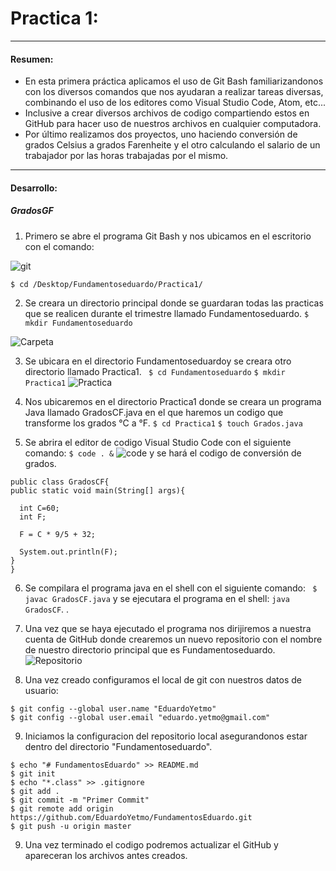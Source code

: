# Practica 1: 
____
#### Resumen:
- En esta primera práctica aplicamos el uso de Git Bash familiarizandonos con los diversos comandos que nos ayudaran a realizar tareas diversas, combinando el uso de los editores como Visual Studio Code, Atom, etc...
- Inclusive a crear diversos archivos de codigo compartiendo estos en GitHub para hacer uso de nuestros archivos en cualquier computadora.
- Por último realizamos dos proyectos, uno haciendo conversión de grados Celsius a grados Farenheite y el otro calculando el salario de un trabajador por las horas trabajadas por el mismo.
___
#### Desarrollo:
##### GradosGF
1. Primero se abre el programa Git Bash y nos ubicamos en el escritorio con el comando: 

![git](https://i.imgur.com/1YRSmMm.png)

```$ cd /Desktop/Fundamentoseduardo/Practica1/```

2. Se creara un directorio principal donde se guardaran todas las practicas que se realicen durante el trimestre llamado Fundamentoseduardo.
```$ mkdir Fundamentoseduardo```

![Carpeta](https://i.imgur.com/XnPgK6C.png)

3. Se ubicara en el directorio Fundamentoseduardoy se creara otro directorio llamado Practica1.
``` $ cd Fundamentoseduardo```
```$ mkdir Practica1```
![Practica](https://i.imgur.com/8RaV3wh.png)

4. Nos ubicaremos en el directorio Practica1 donde se creara un programa Java llamado GradosCF.java en el que haremos un codigo que transforme los grados °C a °F.
```$ cd Practica1```
```$ touch Grados.java```

5. Se abrira el editor de codigo Visual Studio Code con el siguiente comando:
```$ code . &``` 
![code](https://i.imgur.com/r3VxeY6.png) 
y se hará el codigo de conversión de grados.
```
public class GradosCF{
public static void main(String[] args){

  int C=60;
  int F;

  F = C * 9/5 + 32;

  System.out.println(F);
}
}
```
6. Se compilara el programa java en el shell con el siguiente comando:
``` $ javac GradosCF.java``` y se ejecutara el programa en el shell:  ```java GradosCF```.
.
7. Una vez que se haya ejecutado el programa nos dirijiremos a nuestra cuenta de GitHub donde crearemos un nuevo repositorio con el nombre de nuestro directorio principal que es Fundamentoseduardo.
![Repositorio](https://i.imgur.com/S4BqCkc.png "Damos clic en Create repository")

8. Una vez creado configuramos el local de git con nuestros datos de usuario:
```
$ git config --global user.name "EduardoYetmo"
$ git config --global user.email "eduardo.yetmo@gmail.com"
```

9. Iniciamos la configuracion del repositorio local asegurandonos estar dentro del directorio "Fundamentoseduardo".

```
$ echo "# FundamentosEduardo" >> README.md       
$ git init
$ echo "*.class" >> .gitignore
$ git add .
$ git commit -m "Primer Commit"
$ git remote add origin https://github.com/EduardoYetmo/FundamentosEduardo.git
$ git push -u origin master
```
9. Una vez terminado el codigo podremos actualizar el GitHub y apareceran los archivos antes creados.